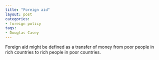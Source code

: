 ```yaml
---
title: "Foreign aid"
layout: post
categories:
- foreign policy
tags:
- Douglas Casey
---
```


Foreign aid might be defined as a transfer of money from poor people in rich countries to rich people in poor countries.